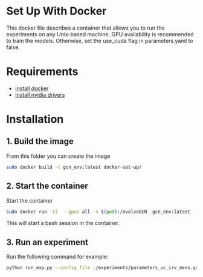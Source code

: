 # Set Up With Docker

This docker file describes a container that allows you to run the experiments on any Unix-based machine. GPU availability is recommended to train the models. Otherwise, set the use_cuda flag in parameters.yaml to false.

# Requirements

- [install docker](https://docs.docker.com/install/)
- [install nvidia drivers](https://www.nvidia.com/Download/index.aspx?lang=en-us)

# Installation

## 1. Build the image

From this folder you can create the image

```sh
sudo docker build -t gcn_env:latest docker-set-up/
```

## 2. Start the container

Start the container

```sh
sudo docker run -ti  --gpus all -v $(pwd):/evolveGCN  gcn_env:latest
```

This will start a bash session in the container.

## 3. Run an experiment

Run the following command for example:

```sh
python run_exp.py --config_file ./experiments/parameters_uc_irv_mess.yaml
```

